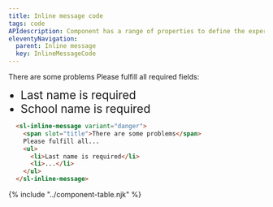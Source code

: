 ```yaml
---
title: Inline message code
tags: code
APIdescription: Component has a range of properties to define the experience in different use cases.
eleventyNavigation:
  parent: Inline message
  key: InlineMessageCode
---
```

<section class="no-heading">

<div class="ds-example">
  <sl-inline-message variant="danger" style="inline-size: 80%;">
      <span slot="title">There are some problems</span>
      Please fulfill all required fields:
      <ul>
        <li style="font-size: 1.4rem;">Last name is required</li>
        <li style="font-size: 1.4rem;">School name is required</li>
      </ul>
    </sl-inline-message>
</div>

<div class="ds-code">

  ```html
    <sl-inline-message variant="danger">
      <span slot="title">There are some problems</span>
      Please fulfill all...
      <ul>
        <li>Last name is required</li>
        <li>...</li>
      </ul>
    </sl-inline-message>
  ```

</div>

</section>
<ds-install-info link-in-navigation package="inline-message"></ds-install-info>
{% include "../component-table.njk" %}
